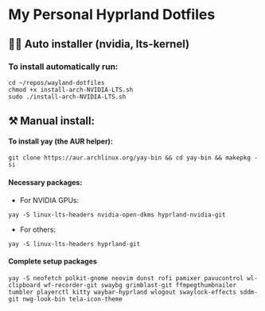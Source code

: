 # My Personal Hyprland Dotfiles

## 👨‍💻 Auto installer (nvidia, lts-kernel)
### To install automatically run:

```
cd ~/repos/wayland-dotfiles
chmod +x install-arch-NVIDIA-LTS.sh
sudo ./install-arch-NVIDIA-LTS.sh
```

## ⚒️ Manual install:
#### To install yay (the AUR helper):

```
git clone https://aur.archlinux.org/yay-bin && cd yay-bin && makepkg -si
```

#### Necessary packages:

* For NVIDIA GPUs: 
```
yay -S linux-lts-headers nvidia-open-dkms hyprland-nvidia-git
```

* For others: 
```
yay -S linux-lts-headers hyprland-git
```

#### Complete setup packages

```
yay -S neofetch polkit-gnome neovim dunst rofi pamixer pavucontrol wl-clipboard wf-recorder-git swaybg grimblast-git ffmpegthumbnailer tumbler playerctl kitty waybar-hyprland wlogout swaylock-effects sddm-git nwg-look-bin tela-icon-theme
```
